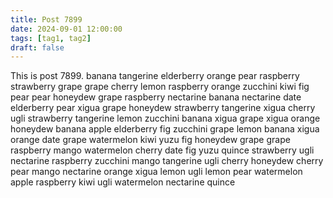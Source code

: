```yaml
---
title: Post 7899
date: 2024-09-01 12:00:00
tags: [tag1, tag2]
draft: false
---
```

This is post 7899.
banana
tangerine
elderberry
orange
pear
raspberry
strawberry
grape
grape
cherry
lemon
raspberry
orange
zucchini
kiwi
fig
pear
pear
honeydew
grape
raspberry
nectarine
banana
nectarine
date
elderberry
pear
xigua
grape
honeydew
strawberry
tangerine
xigua
cherry
ugli
strawberry
tangerine
lemon
zucchini
banana
xigua
grape
xigua
orange
honeydew
banana
apple
elderberry
fig
zucchini
grape
lemon
banana
xigua
orange
date
grape
watermelon
kiwi
yuzu
fig
honeydew
grape
grape
raspberry
mango
watermelon
cherry
date
fig
yuzu
quince
strawberry
ugli
nectarine
raspberry
zucchini
mango
tangerine
ugli
cherry
honeydew
cherry
pear
mango
nectarine
orange
xigua
lemon
ugli
lemon
pear
watermelon
apple
raspberry
kiwi
ugli
watermelon
nectarine
quince

